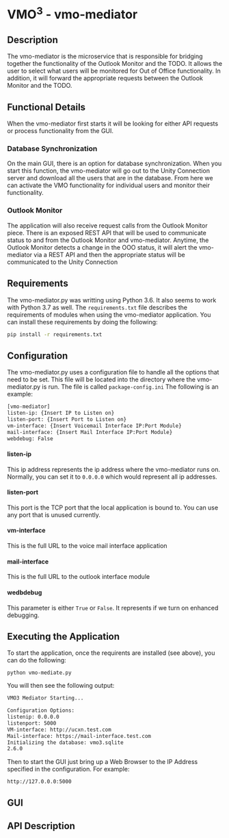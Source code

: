 # VMO<sup>3</sup> - vmo-mediator

## Description
The vmo-mediator is the microservice that is responsible for bridging together the functionality of the Outlook Monitor and the TODO.  It allows the user to select what users will be monitored for Out of Office functionality.   In addition, it will forward the appropriate requests between the Outlook Monitor and the TODO.

## Functional Details
When the vmo-mediator first starts it will be looking for either API requests or process functionality from the GUI.  

### Database Synchronization
On the main GUI, there is an option for database synchronization.   When you start this function, the vmo-mediator will go out to the Unity Connection server and download all the users that are in the database.   From here we can activate the VMO functionality for individual users and monitor their functionality.

### Outlook Monitor
The application will also receive request calls from the Outlook Monitor piece.   There is an exposed REST API that will be used to communicate status to and from the Outlook Monitor and vmo-mediator.   Anytime, the Outlook Monitor detects a change in the OOO status, it will alert the vmo-mediator via a REST API and then the appropriate status will be communicated to the Unity Connection

## Requirements

The vmo-mediator.py was writting using Python 3.6.   It also seems to work with Python 3.7 as well.   The ```requirements.txt``` file describes the requirements of modules when using the vmo-mediator application.   You can install these requirements by doing the following:

```bash
pip install -r requirements.txt 
```



## Configuration
The vmo-mediator.py uses a configuration file to handle all the options that need to be set.   This file will be located into the directory where the vmo-mediator.py is run.    The file is called ```package-config.ini```   The following is an example:

```bash
[vmo-mediator]
listen-ip: {Insert IP to Listen on}
listen-port: {Insert Port to Listen on}
vm-interface: {Insert Voicemail Interface IP:Port Module}
mail-interface: {Insert Mail Interface IP:Port Module}
webdebug: False
```
#### listen-ip
This ip address represents the ip address where the vmo-mediator runs on.    Normally, you can set it to ```0.0.0.0``` which would represent all ip addresses.

#### listen-port
This port is the TCP port that the local application is bound to.   You can use any port that is unused currently.

#### vm-interface
This is the full URL to the voice mail interface application

#### mail-interface
This is the full URL to the outlook interface module

#### wedbdebug
This parameter is either ```True``` or ```False```.   It represents if we turn on enhanced debugging.

## Executing the Application
To start the application, once the requirents are installed (see above), you can do the following:

```python vmo-mediate.py```

You will then see the following output:

```bash
VMO3 Mediator Starting...

Configuration Options:
listenip: 0.0.0.0
listenport: 5000
VM-interface: http://ucxn.test.com
Mail-interface: https://mail-interface.test.com
Initializing the database: vmo3.sqlite
2.6.0

```

Then to start the GUI just bring up a Web Browser to the IP Address specified in the configuration.    For example:

```http://127.0.0.0:5000```

## GUI

## API Description




